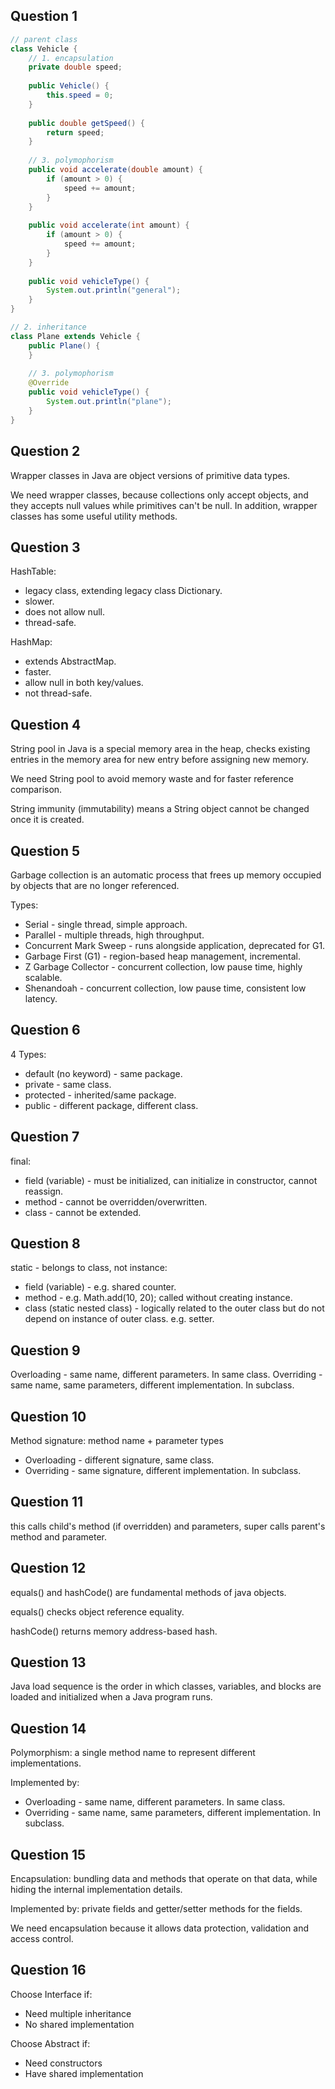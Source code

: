 
## Question 1
```java
// parent class 
class Vehicle {
    // 1. encapsulation
    private double speed;
    
    public Vehicle() {
        this.speed = 0;
    }
    
    public double getSpeed() {
        return speed;
    }
    
    // 3. polymophorism
    public void accelerate(double amount) {
        if (amount > 0) {
            speed += amount;
        }
    }
    
    public void accelerate(int amount) {
        if (amount > 0) {
            speed += amount;
        }
    }
    
    public void vehicleType() {
        System.out.println("general");
    }
}

// 2. inheritance
class Plane extends Vehicle {
    public Plane() {
    }
    
    // 3. polymophorism
    @Override
    public void vehicleType() {
        System.out.println("plane");
    }
}


```

## Question 2

Wrapper classes in Java are object versions of primitive data types. 

We need wrapper classes, because collections only accept objects, and they accepts null values while primitives can't be null. In addition, wrapper classes has some useful utility methods. 

## Question 3
HashTable:
- legacy class, extending legacy class Dictionary. 
- slower. 
- does not allow null. 
- thread-safe. 

HashMap:
- extends AbstractMap. 
- faster. 
- allow null in both key/values. 
- not thread-safe. 


## Question 4
String pool in Java is a special memory area in the heap,  checks existing entries in the memory area for new entry before assigning new memory. 

We need String pool to avoid memory waste and for faster reference comparison. 

String immunity (immutability) means a String object cannot be changed  once it is created.

## Question 5

Garbage collection is an automatic process that frees up memory occupied by objects that are no longer referenced.

Types:
- Serial - single thread, simple approach.
- Parallel - multiple threads, high throughput.
- Concurrent Mark Sweep - runs alongside application, deprecated for G1.
- Garbage First (G1) - region-based heap management, incremental.
- Z Garbage Collector - concurrent collection, low pause time, highly scalable. 
- Shenandoah - concurrent collection, low pause time, consistent low latency.

## Question 6
4 Types:
- default (no keyword) - same package.
- private - same class.
- protected - inherited/same package.
- public - different package, different class.

## Question 7
final:
- field (variable) - must be initialized, can initialize in constructor, cannot reassign. 
- method - cannot be overridden/overwritten.
- class - cannot be extended.

## Question 8
static - belongs to class, not instance:
- field (variable) - e.g. shared counter.
- method - e.g. Math.add(10,  20); called without creating instance.
- class (static nested class) - logically related to the outer class but do not depend on instance of outer class. e.g. setter.

## Question 9
Overloading - same name, different parameters. In same class. 
Overriding - same name, same parameters, different implementation. In subclass.

## Question 10
Method signature: method name + parameter types
- Overloading - different signature, same class. 
- Overriding - same signature, different implementation. In subclass.

## Question 11
this calls child's method (if overridden) and parameters,  super calls parent's method and parameter. 

## Question 12
equals() and hashCode() are fundamental methods of java objects.
 
equals() checks object reference equality. 

hashCode() returns memory address-based hash. 

## Question 13
Java load sequence is the order in which classes, variables, and blocks are loaded and initialized when a Java program runs.

## Question 14
Polymorphism: a single method name to represent different implementations. 

Implemented by: 
- Overloading - same name, different parameters. In same class. 
- Overriding - same name, same parameters, different implementation. In subclass.

## Question 15
Encapsulation: bundling data and methods that operate on that data, while hiding the internal implementation details. 

Implemented by: private fields and getter/setter methods for the fields.

We need encapsulation because it allows data protection, validation and access control. 

## Question 16
Choose Interface if:
-   Need multiple inheritance
-   No shared implementation

Choose Abstract if:
-   Need constructors
-   Have shared implementation